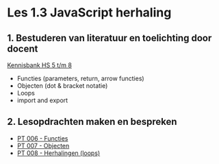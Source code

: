 # Les 1.3 JavaScript herhaling
## 1. Bestuderen van literatuur en toelichting door docent
[Kennisbank HS 5 t/m 8](https://www.notion.so/bnieskens/Kennisbank-6aacb7846e5a4cd790950905e1adedde?pvs=4)
- Functies (parameters, return, arrow functies)
- Objecten (dot & bracket notatie)
- Loops
- import and export

## 2. Lesopdrachten maken en bespreken
* [PT 006 - Functies](https://scrimba.com/scrim/co2be4b47843a41d9ecf98332)
* [PT 007 - Objecten](https://scrimba.com/scrim/co3c54779a3d30a1dbe92c4b6)
* [PT 008 - Herhalingen (loops)](https://scrimba.com/scrim/cwmgz7Cm)

